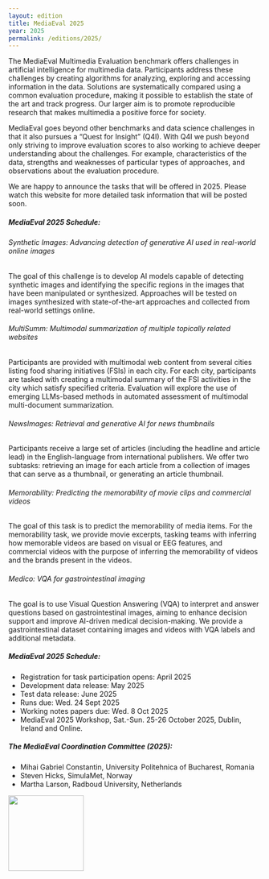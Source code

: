 ```yaml
---
layout: edition
title: MediaEval 2025
year: 2025
permalink: /editions/2025/
---
```


The MediaEval Multimedia Evaluation benchmark offers challenges in artificial intelligence for multimedia data. 
Participants address these challenges by creating algorithms for analyzing, exploring and accessing information in the data. Solutions are systematically compared using a common evaluation procedure, 
making it possible to establish the state of the art and track progress. Our larger aim is to promote reproducible research that makes multimedia a positive force for society.

MediaEval goes beyond other benchmarks and data science challenges in that it also pursues a “Quest for Insight” (Q4I). With Q4I we push beyond only striving to improve evaluation 
scores to also working to achieve deeper understanding about the challenges. For example, characteristics of the data, strengths and weaknesses of particular types of approaches, and observations 
about the evaluation procedure.

We are happy to announce the tasks that will be offered in 2025. Please watch this website for more detailed task information that will be posted soon.

##### MediaEval 2025 Schedule:

###### Synthetic Images: Advancing detection of generative AI used in real-world online images
The goal of this challenge is to develop AI models capable of detecting synthetic images and identifying the specific regions in the images that have been manipulated or synthesized. Approaches will be tested on images synthesized with state-of-the-art approaches and collected from real-world settings online.

###### MultiSumm: Multimodal summarization of multiple topically related websites
Participants are provided with multimodal web content from several cities listing food sharing initiatives (FSIs) in each city. For each city, participants are tasked with creating a multimodal summary of the FSI activities in the city which satisfy specified criteria. Evaluation will explore the use of emerging LLMs-based methods in automated assessment of multimodal multi-document summarization.

###### NewsImages: Retrieval and generative AI for news thumbnails
Participants receive a large set of articles (including the headline and article lead) in the English-language from international publishers. We offer two subtasks: retrieving an image for each article from a collection of images that can serve as a thumbnail, or generating an article thumbnail.

###### Memorability: Predicting the memorability of movie clips and commercial videos
The goal of this task is to predict the memorability of media items. For the memorability task, we provide movie excerpts, tasking teams with inferring how memorable videos are based on visual or EEG features, and commercial videos with the purpose of inferring the memorability of videos and the brands present in the videos.

###### Medico: VQA for gastrointestinal imaging
The goal is to use Visual Question Answering (VQA) to interpret and answer questions based on gastrointestinal images, aiming to enhance decision support and improve AI-driven medical decision-making. We provide a gastrointestinal dataset containing images and videos with VQA labels and additional metadata.

##### MediaEval 2025 Schedule:
* Registration for task participation opens: April 2025
* Development data release: May 2025
* Test data release: June 2025
* Runs due: Wed. 24 Sept 2025
* Working notes papers due: Wed. 8 Oct 2025
* MediaEval 2025 Workshop, Sat.-Sun. 25-26 October 2025, Dublin, Ireland and Online.

##### The MediaEval Coordination Committee (2025): 
* Mihai Gabriel Constantin, University Politehnica of Bucharest, Romania
* Steven Hicks, SimulaMet, Norway
* Martha Larson, Radboud University, Netherlands 


<img src="https://multimediaeval.github.io/editions/2020/docs/sigmmlogo.gif" width=150/>
